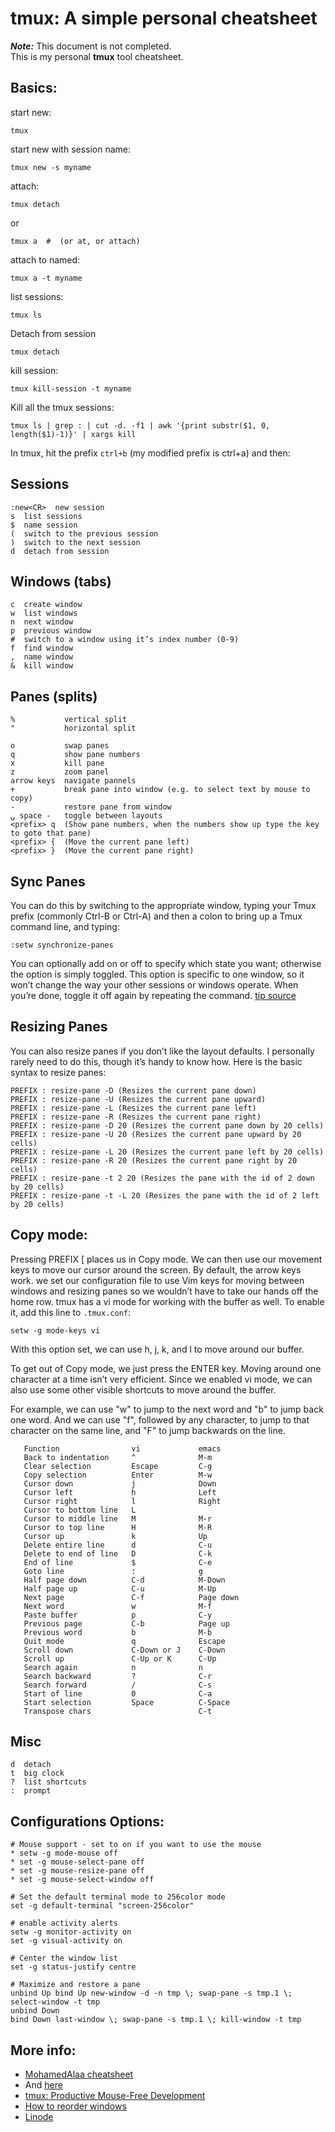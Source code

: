 # tmux: A simple personal cheatsheet

_**Note:**_ This document is not completed.  
This is my personal **tmux** tool cheatsheet.

## Basics:

start new:

    tmux

start new with session name:

    tmux new -s myname

attach:

    tmux detach
or

    tmux a  #  (or at, or attach)

attach to named:

    tmux a -t myname

list sessions:

    tmux ls

Detach from session

    tmux detach


<a name="killSessions"></a>kill session:

    tmux kill-session -t myname

<a name="killAllSessions"></a>Kill all the tmux sessions:

    tmux ls | grep : | cut -d. -f1 | awk '{print substr($1, 0, length($1)-1)}' | xargs kill

In tmux, hit the prefix `ctrl+b` (my modified prefix is ctrl+a) and then:

## Sessions

    :new<CR>  new session
    s  list sessions
    $  name session
    (  switch to the previous session
    )  switch to the next session
    d  detach from session

## <a name="WindowsTabs"></a>Windows (tabs)

    c  create window
    w  list windows
    n  next window
    p  previous window
    #  switch to a window using it’s index number (0-9)
    f  find window
    ,  name window
    &  kill window

## <a name="PanesSplits"></a>Panes (splits) 

    %           vertical split
    "           horizontal split
    
    o           swap panes
    q           show pane numbers
    x           kill pane
    z           zoom panel
    arrow keys  navigate pannels
    +           break pane into window (e.g. to select text by mouse to copy)
    -           restore pane from window
    ⍽ space -   toggle between layouts
    <prefix> q  (Show pane numbers, when the numbers show up type the key to goto that pane)
    <prefix> {  (Move the current pane left)
    <prefix> }  (Move the current pane right)

## <a name="syncPanes"></a>Sync Panes 

You can do this by switching to the appropriate window, typing your 
Tmux prefix (commonly Ctrl-B or Ctrl-A) and then a colon to bring up a Tmux 
command line, and typing:

```
:setw synchronize-panes
```

You can optionally add on or off to specify which state you want; otherwise 
the option is simply toggled. This option is specific to one window, so it 
won’t change the way your other sessions or windows operate. When you’re done, 
toggle it off again by repeating the command. 
[tip source](http://blog.sanctum.geek.nz/sync-tmux-panes/)


## Resizing Panes

You can also resize panes if you don’t like the layout defaults. I personally 
rarely need to do this, though it’s handy to know how. Here is the basic syntax 
to resize panes:

    PREFIX : resize-pane -D (Resizes the current pane down)
    PREFIX : resize-pane -U (Resizes the current pane upward)
    PREFIX : resize-pane -L (Resizes the current pane left)
    PREFIX : resize-pane -R (Resizes the current pane right)
    PREFIX : resize-pane -D 20 (Resizes the current pane down by 20 cells)
    PREFIX : resize-pane -U 20 (Resizes the current pane upward by 20 cells)
    PREFIX : resize-pane -L 20 (Resizes the current pane left by 20 cells)
    PREFIX : resize-pane -R 20 (Resizes the current pane right by 20 cells)
    PREFIX : resize-pane -t 2 20 (Resizes the pane with the id of 2 down by 20 cells)
    PREFIX : resize-pane -t -L 20 (Resizes the pane with the id of 2 left by 20 cells)
    
    
## Copy mode:

Pressing PREFIX [ places us in Copy mode. We can then use our movement keys to 
move our cursor around the screen. By default, the arrow keys work. we set our 
configuration file to use Vim keys for moving between windows and resizing 
panes so we wouldn’t have to take our hands off the home row. tmux has a vi 
mode for working with the buffer as well. To enable it, add this line to 
`.tmux.conf`:

    setw -g mode-keys vi

With this option set, we can use h, j, k, and l to move around our buffer.

To get out of Copy mode, we just press the ENTER key. Moving around one 
character at a time isn’t very efficient. Since we enabled vi mode, we can also
use some other visible shortcuts to move around the buffer.

For example, we can use "w" to jump to the next word and "b" to jump back one 
word. And we can use "f", followed by any character, to jump to that character
on the same line, and "F" to jump backwards on the line.

       Function                vi             emacs
       Back to indentation     ^              M-m
       Clear selection         Escape         C-g
       Copy selection          Enter          M-w
       Cursor down             j              Down
       Cursor left             h              Left
       Cursor right            l              Right
       Cursor to bottom line   L
       Cursor to middle line   M              M-r
       Cursor to top line      H              M-R
       Cursor up               k              Up
       Delete entire line      d              C-u
       Delete to end of line   D              C-k
       End of line             $              C-e
       Goto line               :              g
       Half page down          C-d            M-Down
       Half page up            C-u            M-Up
       Next page               C-f            Page down
       Next word               w              M-f
       Paste buffer            p              C-y
       Previous page           C-b            Page up
       Previous word           b              M-b
       Quit mode               q              Escape
       Scroll down             C-Down or J    C-Down
       Scroll up               C-Up or K      C-Up
       Search again            n              n
       Search backward         ?              C-r
       Search forward          /              C-s
       Start of line           0              C-a
       Start selection         Space          C-Space
       Transpose chars                        C-t

## Misc

    d  detach
    t  big clock
    ?  list shortcuts
    :  prompt

## Configurations Options:

    # Mouse support - set to on if you want to use the mouse
    * setw -g mode-mouse off
    * set -g mouse-select-pane off
    * set -g mouse-resize-pane off
    * set -g mouse-select-window off

    # Set the default terminal mode to 256color mode
    set -g default-terminal "screen-256color"

    # enable activity alerts
    setw -g monitor-activity on
    set -g visual-activity on

    # Center the window list
    set -g status-justify centre

    # Maximize and restore a pane
    unbind Up bind Up new-window -d -n tmp \; swap-pane -s tmp.1 \; select-window -t tmp
    unbind Down
    bind Down last-window \; swap-pane -s tmp.1 \; kill-window -t tmp


## More info:

* [MohamedAlaa cheatsheet](https://gist.github.com/MohamedAlaa/2961058)
* And [here](https://hackernoon.com/a-gentle-introduction-to-tmux-8d784c404340)
* [tmux: Productive Mouse-Free Development](http://pragprog.com/book/bhtmux/tmux)
* [How to reorder windows](http://superuser.com/questions/343572/tmux-how-do-i-reorder-my-windows)
* [Linode](https://www.linode.com/docs/networking/ssh/persistent-terminal-sessions-with-tmux/)

